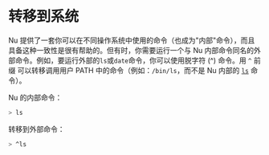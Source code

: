 # 转移到系统

Nu 提供了一套你可以在不同操作系统中使用的命令（也成为"内部"命令），而且具备这种一致性是很有帮助的。但有时，你需要运行一个与 Nu 内部命令同名的外部命令。例如，要运行外部的`ls`或`date`命令，你可以使用脱字符 (^) 命令。用 `^` 前缀 可以转移调用用户 PATH 中的命令（例如：`/bin/ls`，而不是 Nu 内部的 [`ls`](/book/commands/ls.md) 命令）。

Nu 的内部命令：

```bash
> ls
```

转移到外部命令：

```bash
> ^ls
```
